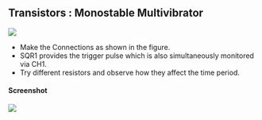 Transistors : Monostable Multivibrator
---

![](file:///android_asset/DOC_HTML/apps/images/schematics/monostable-trans.svg@100%|auto)

* Make the Connections as shown in the figure.
* SQR1 provides the trigger pulse which is also simultaneously monitored via CH1.
* Try different resistors and observe how they affect the time period.

#### Screenshot

![](file:///android_asset/DOC_HTML/apps/images/screenshots/monostable_transistor.png@100%|auto)

